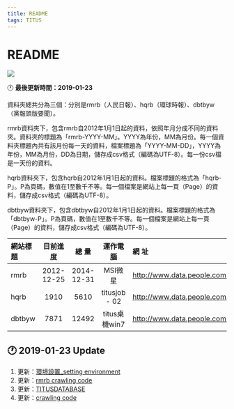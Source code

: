 ```yaml
---
title: README
tags: TITUS
---
```

# README
![](https://i.imgur.com/OWk7hoA.png)

:clock1: **最後更新時間：2019-01-23**



資料夾總共分為三個：分別是rmrb（人民日報）、hqrb（環球時報）、dbtbyw（黨報頭版要聞）。

rmrb資料夾下，包含rmrb自2012年1月1日起的資料，依照年月分成不同的資料夾。資料夾的標題為「rmrb-YYYY-MM」。YYYY為年份，MM為月份。每一個資料夾標題內共有該月份每一天的資料，檔案標題為「YYYY-MM-DD」，YYYY為年份，MM為月份，DD為日期，儲存成csv格式（編碼為UTF-8）。每一份csv檔是一天份的資料。

hqrb資料夾下，包含hqrb自2012年1月1日起的資料。檔案標題的格式為「hqrb-P」。P為頁碼，數值在1至數千不等。每一個檔案是網站上每一頁（Page）的資料，儲存成csv格式（編碼為UTF-8）。

dbtbyw資料夾下，包含dbtbyw自2012年1月1日起的資料。檔案標題的格式為「dbtbyw-P」。P為頁碼，數值在1至數千不等。每一個檔案是網站上每一頁（Page）的資料，儲存成csv格式（編碼為UTF-8）。


|    網站標題    |    目前進度    |    總    量    |    運作電腦    |    網    址    |
|:-------------|:-------------:|:-------------:|:-------------:|:--------------|
|rmrb  |2012-12-25|2014-12-31|MSI微星         |http://www.data.people.com.cn/rmrb   |
|hqrb  |1910      |5610      |titusjob - 02  |http://www.data.people.com.cn/hqrb   | 
|dbtbyw|7871      |12492     |titus桌機win7   |http://www.data.people.com.cn/dbtbyw |




## :clock1: 2019-01-23 Update
1. 更新：[環境設置_setting environment](/e01vWAw2RuuKoaygTOUybA)
3. 更新：[rmrb crawling code](/PY3sXJOoTku_ikurKUGxRg)
4. 更新：[TITUSDATABASE](https://drive.google.com/embeddedfolderview?authuser=0&hl=zh_TW&id=1QPU5HNKAtg3oN8pANdWGEtQvod89CuMN#list)
5. 更新：[crawling code](https://drive.google.com/embeddedfolderview?authuser=0&hl=zh_TW&id=16JMcEhFgJdC0Fif4HilCEJCNhXxP4kAc#list)



